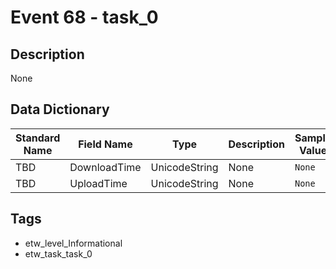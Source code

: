 # Event 68 - task_0

## Description
None

## Data Dictionary
|Standard Name|Field Name|Type|Description|Sample Value|
|---|---|---|---|---|
|TBD|DownloadTime|UnicodeString|None|`None`|
|TBD|UploadTime|UnicodeString|None|`None`|

## Tags
* etw_level_Informational
* etw_task_task_0